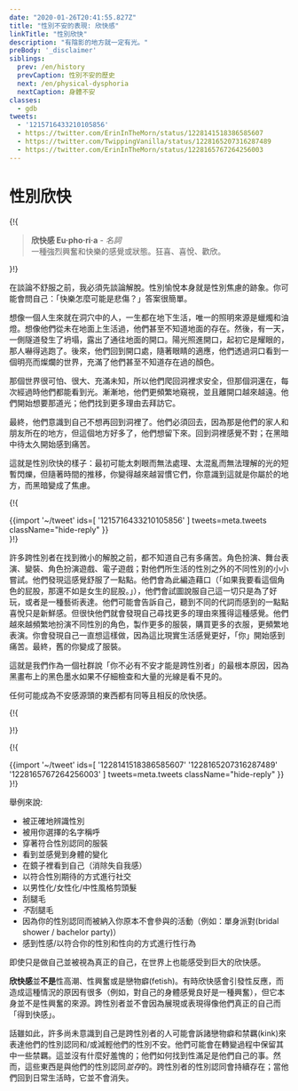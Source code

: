 ```yaml
---
date: "2020-01-26T20:41:55.827Z"
title: "性別不安的表現: 欣快感"
linkTitle: "性別欣快"
description: "有陰影的地方就一定有光。"
preBody: '_disclaimer'
siblings:
  prev: /en/history
  prevCaption: 性別不安的歷史
  next: /en/physical-dysphoria
  nextCaption: 身體不安
classes:
  - gdb
tweets:
  - '1215716433210105856'
  - https://twitter.com/ErinInTheMorn/status/1228141518386585607
  - https://twitter.com/TwippingVanilla/status/1228165207316287489
  - https://twitter.com/ErinInTheMorn/status/1228165767264256003
---
```


# 性別欣快

{!{
<div class="gutter"><blockquote>
  <strong>欣快感 Eu·pho·ri·a</strong> - <em>名詞</em><br>
  <!-- A feeling or state of intense excitement and happiness. Elation, joy, glee. -->
  一種強烈興奮和快樂的感覺或狀態。狂喜、喜悅、歡欣。
</blockquote></div>
}!}


<!-- Before I can talk about discomfort, I have to talk about relief. Gender euphoria is itself a sign of gender dysphoria. You might be asking yourself, "how can happiness be sadness?" The answer to that is simple. -->

在談論不舒服之前，我必須先談論解脫。性別愉悅本身就是性別焦慮的跡象。你可能會問自己：「快樂怎麼可能是悲傷？」答案很簡單。

<!-- Imagine a person who was born in a cave, who spent their entire life living underground, with their only source of illumination being candles and oil lamps. Imagine they've never been above ground; they don't even know the surface exists. Then, one day, a cave-in happens in a side tunnel, and reveals an opening to the surface. Sunlight pours into the opening, and at first it is blinding and the person runs away in fear. Later, they return to the opening, and, as the person's eyes adjust, they look out through the hole and see a bright and brilliant world full of colors they didn't even know existed. -->

想像一個人生來就在洞穴中的人，一生都在地下生活，唯一的照明來源是蠟燭和油燈。想像他們從未在地面上生活過，他們甚至不知道地面的存在。然後，有一天，一側隧道發生了坍塌，露出了通往地面的開口。陽光照進開口，起初它是耀眼的，那人嚇得逃跑了。後來，他們回到開口處，隨著眼睛的適應，他們透過洞口看到一個明亮而燦爛的世界，充滿了他們甚至不知道存在過的顏色。

<!-- That world is scary, huge, and full of unknowns, so they crawl back into the cave for safety, but that hole is still there, and they see the light every time they pass it. Gradually, they peek out more and more frequently, and further and further from the opening. They start to want that light; they find reasons to visit it more often. -->

那個世界很可怕、很大、充滿未知，所以他們爬回洞裡求安全，但那個洞還在，每次經過時他們都能看到光。漸漸地，他們更頻繁地窺視，並且離開口越來越遠。他們開始想要那道光；他們找到更多理由去拜訪它。

<!-- Eventually they realize that they don't want to go back into the hole any more. They have to go back, because that is where their family and friends are, but this place is so much better, and they want to stay here. Going back into the hole feels wrong; it starts to hurt to be in the dark so much. -->

最終，他們意識到自己不想再回到洞裡了。他們必須回去，因為那是他們的家人和朋友所在的地方，但這個地方好多了，他們想留下來。回到洞裡感覺不對；在黑暗中待太久開始感到痛苦。

<!-- This is what gender euphoria is like: brief flashes of a light that may be too bright to handle at first, too confusing to understand, but as time goes on you become more accustomed to them and you realize that this is where you belong, and the darkness becomes the dysphoria. -->

這就是性別欣快的樣子：最初可能太刺眼而無法處理、太混亂而無法理解的光的短暫閃爍，但隨著時間的推移，你變得越來越習慣它們，你意識到這就是你屬於的地方，而黑暗變成了焦慮。

{!{ <div class="gutter">{{import '~/tweet' ids=[
  '1215716433210105856'
] tweets=meta.tweets className="hide-reply" }}</div> }!}

<!-- Many trans people have no idea how much pain they are in until they find small bits of relief. Cosplay, stage acting, drag, role playing games, video games; small little forays into a different gender than they have lived as. They find that it feels just a little bit more comfortable. They'll make up excuses for why ("If I'm gonna be looking at this character's ass, it might as well be a girl's ass."), they'll try to convince themselves it's all just for fun, or an artistic expression. They might tell themselves that the bits of joy they feel at hearing a different pronoun are just novelty. But soon they find themselves looking for reasons to get that more often. More and more frequently they're role playing characters of a different sex, building more costumes, buying more clothes, performing more often. You find yourself wanting to do that all the time, because it just feels better than your real life, and being "you" starts to hurt. Eventually, the old you becomes the costume. -->

許多跨性別者在找到微小的解脫之前，都不知道自己有多痛苦。角色扮演、舞台表演、變裝、角色扮演遊戲、電子遊戲；對他們所生活的性別之外的不同性別的小小嘗試。他們發現這感覺舒服了一點點。他們會為此編造藉口（「如果我要看這個角色的屁股，那還不如是女生的屁股。」），他們會試圖說服自己這一切只是為了好玩，或者是一種藝術表達。他們可能會告訴自己，聽到不同的代詞而感到的一點點喜悅只是新鮮感。但很快他們就會發現自己尋找更多的理由來獲得這種感覺。他們越來越頻繁地扮演不同性別的角色，製作更多的服裝，購買更多的衣服，更頻繁地表演。你會發現自己一直想這樣做，因為這比現實生活感覺更好，「你」開始感到痛苦。最終，舊的你變成了服裝。

<!-- This is the most fundamental reason why we as a community say "you do not need dysphoria to be trans", because black ink on a black canvas isn't visible without close examination and a lot of light. -->

這就是我們作為一個社群說「你不必有不安才能是跨性別者」的最根本原因，因為黑畫布上的黑色墨水如果不仔細檢查和大量的光線是看不見的。

<!-- Anything that can be a source of dysphoria has an equal and opposite euphoria. -->

任何可能成為不安感源頭的東西都有同等且相反的欣快感。

{!{ <div class="print-break-before"></div> }!}

{!{ <div class="gutter">{{import '~/tweet' ids=[
  '1228141518386585607'
  '1228165207316287489'
  '1228165767264256003'
] tweets=meta.tweets className="hide-reply" }}</div> }!}

舉例來說:

<!-- - Being gendered correctly
- Being addressed by your chosen name
- Wearing correctly-gendered clothing
- Seeing and feeling changes in your body
- Seeing yourself in the mirror (removal of depersonalization)
- Socializing in a way that conforms with gendered expectations
- Getting a haircut in a masculine / feminine / androgynous manner
- Shaving your legs
- NOT shaving your legs
- Being included in something you wouldn't otherwise because of your assigned gender (e.g. bridal shower or bachelor party)
- Feeling sexy / having sex in a way that aligns with your gender and sexuality. -->

- 被正確地辨識性別
- 被用你選擇的名字稱呼
- 穿著符合性別認同的服裝
- 看到並感覺到身體的變化
- 在鏡子裡看到自己（消除失自我感）
- 以符合性別期待的方式進行社交
- 以男性化/女性化/中性風格剪頭髮
- 刮腿毛
- *不*刮腿毛
- 因為你的性別認同而被納入你原本不會參與的活動（例如：單身派對(bridal shower / bachelor party)）
- 感到性感/以符合你的性別和性向的方式進行性行為

<!-- Even just being out in the world as yourself and being seen as yourself can be massively euphoric. -->

即使只是做自己並被視為真正的自己，在世界上也能感受到巨大的欣快感。

<!-- **What euphoria is NOT** is a sexual high, turn-on, or fetish. Sometimes euphoria can trigger a sexual response, and there are many factors at play that cause that (feeling good about your body is a turn-on, for example), but it is not a source of sexual excitement. Trans people are not "getting off" on presenting or acting like their true selves. -->

**欣快感**並**不是**性高潮、性興奮或是戀物癖(fetish)。有時欣快感會引發性反應，而造成這種情況的原因有很多（例如，對自己的身體感覺良好是一種興奮），但它本身並不是性興奮的來源。跨性別者並不會因為展現或表現得像他們真正的自己而「得到快感」。

<!-- That said, many people who have not yet realized they are trans may resort to fetishes and kinks to express their gender and/or relieve their dysphoria. They may maintain some of these kinks through transition. There is no shame in this; how they find sexual fulfillment is their own business. However, these things are *alongside* their gender. A trans person's sense of gender persists indefinitely; it does not go away when they go back to their daily lives. -->

話雖如此，許多尚未意識到自己是跨性別者的人可能會訴諸戀物癖和禁羈(kink)來表達他們的性別認同和/或減輕他們的性別不安。他們可能會在轉變過程中保留其中一些禁羈。這並沒有什麼好羞愧的；他們如何找到性滿足是他們自己的事。然而，這些東西是與他們的性別認同*並存*的。跨性別者的性別認同會持續存在；當他們回到日常生活時，它並不會消失。
